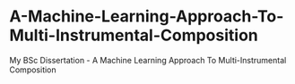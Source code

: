 # A-Machine-Learning-Approach-To-Multi-Instrumental-Composition
My BSc Dissertation - A Machine Learning Approach To  Multi-Instrumental Composition
